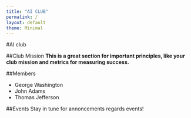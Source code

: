 ```yaml
---
title: "AI CLUB"
permalink: /
layout: default
theme: Minimal
---
```


#AI club

##Club Mission
**This is a great section for important principles, like your club mission and metrics for measuring success.**

##Members
- George Washington
- John Adams
- Thomas Jefferson

##Events
Stay in tune for annoncements regards events!


